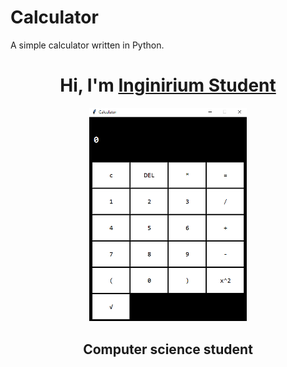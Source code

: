 # Calculator
A simple calculator written in Python.


<h1 align="center">Hi, I'm <a href="https://inginirium.ru/", target="_blank">Inginirium Student</a></h1>
<div align="center">
  <img src="Calculator_image.png", width=50%, height=50% />
</div>
<h2 align="center">Computer science student</h2>
